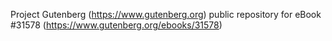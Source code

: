 Project Gutenberg (https://www.gutenberg.org) public repository for eBook #31578 (https://www.gutenberg.org/ebooks/31578)
